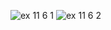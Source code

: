 ![ex 11 6 1](https://github.com/65030034/03376836-OOP-2566-Lab-11/assets/144875017/3fe2fc7a-ab1b-4e77-97e4-fb5ebbbfc510)
![ex 11 6 2](https://github.com/65030034/03376836-OOP-2566-Lab-11/assets/144875017/6fbade6e-5b86-4b68-80ff-d583ef966c4f)
